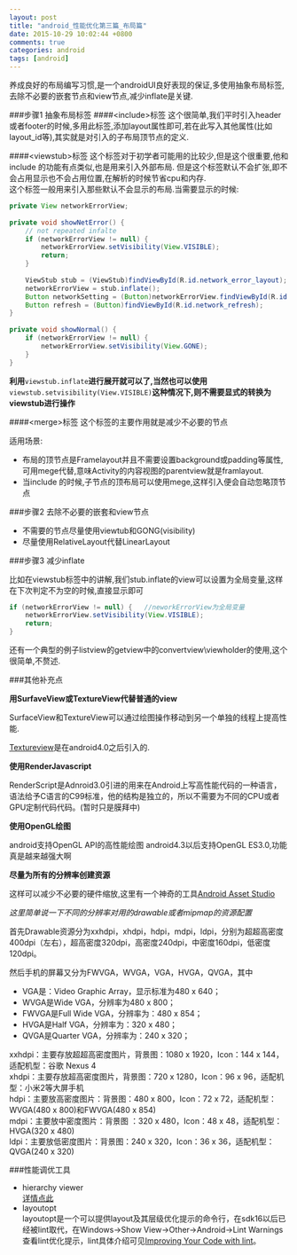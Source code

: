 ```yaml
---
layout: post
title: "android_性能优化第三篇_布局篇"
date: 2015-10-29 10:02:44 +0800
comments: true
categories: android
tags: [android]
---
```


养成良好的布局编写习惯,是一个androidUI良好表现的保证,多使用抽象布局标签,去除不必要的嵌套节点和view节点,减少inflate是关键.

###步骤1 抽象布局标签
####<include\>标签
这个很简单,我们平时引入header或者footer的时候,多用此标签,添加layout属性即可,若在此写入其他属性(比如layout_id等),其实就是对引入的子布局顶节点的定义.

####<viewstub\>标签
这个标签对于初学者可能用的比较少,但是这个很重要,他和include 的功能有点类似,也是用来引入外部布局. 但是这个标签默认不会扩张,即不会占用显示也不会占用位置,在解析的时候节省cpu和内存.<br>
这个标签一般用来引入那些默认不会显示的布局.当需要显示的时候:
<!--more-->
```java
private View networkErrorView;
 
private void showNetError() {
	// not repeated infalte
	if (networkErrorView != null) {
		networkErrorView.setVisibility(View.VISIBLE);
		return;
	}
 
	ViewStub stub = (ViewStub)findViewById(R.id.network_error_layout);
	networkErrorView = stub.inflate();
	Button networkSetting = (Button)networkErrorView.findViewById(R.id.network_setting);
	Button refresh = (Button)findViewById(R.id.network_refresh);
}
 
private void showNormal() {
	if (networkErrorView != null) {
		networkErrorView.setVisibility(View.GONE);
	}
}
```
**利用**`viewstub.inflate`**进行展开就可以了,当然也可以使用**`viewstub.setvisibility(View.VISIBLE)`**这种情况下,则不需要显式的转换为viewstub进行操作**

####<merge\>标签
这个标签的主要作用就是减少不必要的节点

适用场景:

* 布局的顶节点是Framelayout并且不需要设置background或padding等属性, 可用mege代替,意味Activity的内容视图的parentview就是framlayout.
* 当include 的时候,子节点的顶布局可以使用mege,这样引入便会自动忽略顶节点

###步骤2 去除不必要的嵌套和view节点

* 不需要的节点尽量使用viewtub和GONG(visibility)
* 尽量使用RelativeLayout代替LinearLayout

###步骤3 减少inflate

比如在viewstub标签中的讲解,我们stub.inflate的view可以设置为全局变量,这样在下次判定不为空的时候,直接显示即可
```java
if (networkErrorView != null) {   //neworkErrorView为全局变量
	networkErrorView.setVisibility(View.VISIBLE);
	return;
}
```

还有一个典型的例子listview的getview中的convertview\viewholder的使用,这个很简单,不赘述.

###其他补充点

**用SurfaveView或TextureView代替普通的view**

SurfaceView和TextureView可以通过绘图操作移动到另一个单独的线程上提高性能.

[Textureview](http://www.jcodecraeer.com/a/anzhuokaifa/androidkaifa/2014/1213/2153.html)是在android4.0之后引入的.

**使用RenderJavascript**

RenderScript是Adnroid3.0引进的用来在Android上写高性能代码的一种语言，语法给予C语言的C99标准，他的结构是独立的，所以不需要为不同的CPU或者GPU定制代码代码。(暂时只是膜拜中)

**使用OpenGL绘图**

android支持OpenGL API的高性能绘图  android4.3以后支持OpenGL ES3.0,功能真是越来越强大啊

**尽量为所有的分辨率创建资源**

这样可以减少不必要的硬件缩放,这里有一个神奇的工具[Android Asset Studio](http://romannurik.github.io/AndroidAssetStudio/index.html)

*这里简单说一下不同的分辨率对用的drawable或者mipmap的资源配置*

首先Drawable资源分为xxhdpi，xhdpi，hdpi，mdpi，ldpi，分别为超超高密度400dpi（左右），超高密度320dpi，高密度240dpi，中密度160dpi，低密度120dpi。


然后手机的屏幕又分为FWVGA，WVGA，VGA，HVGA，QVGA，其中
* VGA是：Video Graphic Array，显示标准为480 x 640；
* WVGA是Wide VGA，分辨率为480 x 800；
* FWVGA是Full Wide VGA，分辨率为：480 x 854；
* HVGA是Half VGA，分辨率为：320 x 480；
* QVGA是Quarter VGA，分辨率为：240 x 320；


xxhdpi：主要存放超超高密度图片，背景图：1080 x 1920，Icon：144 x 144，适配机型：谷歌 Nexus 4<br>
xhdpi：主要存放超高密度图片，背景图：720 x 1280，Icon：96 x 96，适配机型：小米2等大屏手机<br>
hdpi：主要放高密度图片：背景图：480 x 800，Icon：72 x 72，适配机型：WVGA(480 x 800)和FWVGA(480 x 854)<br>
mdpi：主要放中密度图片：背景图 ：320 x 480，Icon：48 x 48，适配机型：HVGA(320 x 480)<br>
ldpi：主要放低密度图片：背景图：240 x 320，Icon：36 x 36，适配机型：QVGA(240 x 320)<br>

###性能调优工具
* hierarchy viewer<br>[详情点此](http://developer.android.com/intl/zh-cn/tools/debugging/debugging-ui.html)
* layoutopt<br>layoutopt是一个可以提供layout及其层级优化提示的命令行，在sdk16以后已经被lint取代，在Windows->Show View->Other->Android->Lint Warnings查看lint优化提示，lint具体介绍可见[Improving Your Code with lint](http://developer.android.com/intl/zh-cn/tools/debugging/improving-w-lint.html)。